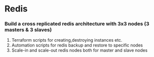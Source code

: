 # Redis
### Build a cross replicated redis architecture with 3x3 nodes (3 masters & 3 slaves)
1. Terraform scripts for creating,destroying instances etc.
2. Automation scripts for redis backup and restore to specific nodes
3. Scale-in and scale-out redis nodes both for master and slave nodes
